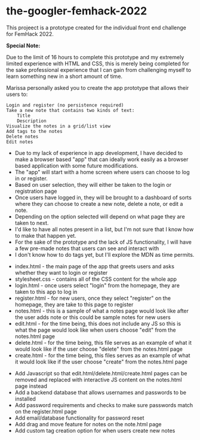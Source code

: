 # the-googler-femhack-2022
This projeect is a prototype created for the individual front end challenge for FemHack 2022.


<strong>Special Note:</strong>


 Due to the limit of 16 hours to complete this prototype and my extremely limited experience with HTML and CSS, this is merely being completed for the sake professional experience that I can gain from challenging myself to learn something new in a short amount of time.


<!-----------------------------
Challenge Requirements:
------------------------------->

Marissa personally asked you to create the app prototype that allows their users to:

    Login and register (no persistence required)
    Take a new note that contains two kinds of text:
        Title
        Description
    Visualize the notes in a grid/list view
    Add tags to the notes
    Delete notes
    Edit notes
    

<!-----------------------------
Initial Planning:
------------------------------->

- Due to my lack of experience in app development, I have decided to make a browser based "app" that can ideally work easily as a browser based application with some future modifications.
- The "app" will start with a home screen where users can choose to log in or register.
- Based on user selection, they will either be taken to the login or registration page
- Once users have logged in, they will be brought to a dashboard of sorts where they can choose to create a new note, delete a note, or edit a note.
- Depending on the option selected will depend on what page they are taken to next.
- I'd like to have all notes present in a list, but I'm not sure that I know how to make that happen yet.
- For the sake of the prototype and the lack of JS functionality, I will have a few pre-made notes that users can see and interact with
- I don't know how to do tags yet, but I'll explore the MDN as time permits.


<!-----------------------------
Descriptions of Files included:
------------------------------->

- index.html - the main page of the app that greets users and asks whether they want to login or register
- stylesheet.css - contains all of the CSS content for the whole app
- login.html - once users select "login" from the homepage, they are taken to this app to log in
- register.html - for new users, once they select "register" on the homepage, they are take to this page to register
- notes.html - this is a sample of what a notes page would look like after the user adds note or this could be sample notes for new users
- edit.html - for the time being, this does not include any JS so this is what the page would look like when users choose "edit" from the notes.html page
- delete.html - for the time being, this file serves as an example of what it would look like if the user choose "delete" from the notes.html page
- create.html - for the time being, this files serves as an example of what it would look like if the user choose "create" from the notes.html page

<!-----------------------------
Future Improvements:
------------------------------->
- Add Javascript so that edit.html/delete.html/create.html pages can be removed and replaced with interactive JS content on the notes.html page instead
- Add a backend database that allows usernames and passwords to be installed
- Add password requirements and checks to make sure passwords match on the register.html page
- Add email/database functionality for password reset
- Add drag and move feature for notes on the note.html page
- Add custom tag creation option for when users create new notes
